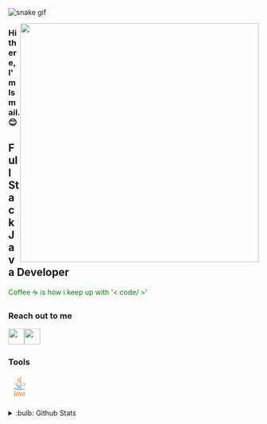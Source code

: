 ![snake gif](https://github.com/akdogani/akdogani/blob/output/github-contribution-grid-snake.gif)

<img src="https://media.giphy.com/media/bGgsc5mWoryfgKBx1u/giphy.gif" align="right" width="480" height="480">

### Hi there, I'm Ismail. :blush:

## Full Stack Java Developer 

<font color="green"> Coffee :coffee: is how i keep up with '< code/ >' </font>


### Reach out to me

  
[<img height="32" width="32" src="https://unpkg.com/simple-icons@v7/icons/linkedin.svg" align="left" />][linkedin]
[<img height="32" width="32" src="https://unpkg.com/simple-icons@v7/icons/twitter.svg" align="left" />][twitter]

<br />
<br />
  
### Tools
<img align="left" src=https://raw.githubusercontent.com/github/explore/5b3600551e122a3277c2c5368af2ad5725ffa9a1/topics/java/java.png width="45" heigth="45" />
  
[linkedin]: https://www.linkedin.com/in/ismail-akdogan-662401163/
[twitter]: https://twitter.com/akdoganni
  

 <br />
  <br />
  <br />
  <br />
  <details>
  <summary> :bulb: Github Stats</summary>
  <img src="https://github-readme-stats.vercel.app/api?username=akdogani&theme=tokyonight" >
  </details>

